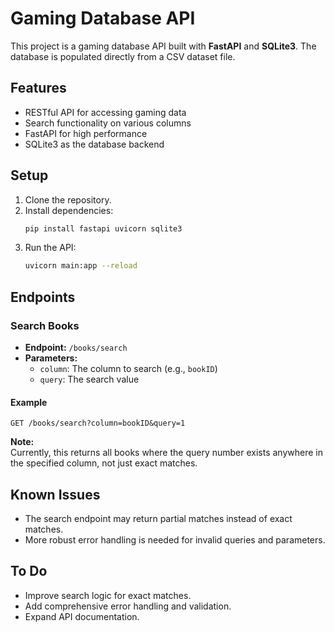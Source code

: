# Gaming Database API

This project is a gaming database API built with **FastAPI** and **SQLite3**. The database is populated directly from a CSV dataset file.

## Features

- RESTful API for accessing gaming data
- Search functionality on various columns
- FastAPI for high performance
- SQLite3 as the database backend

## Setup

1. Clone the repository.
2. Install dependencies:
    ```bash
    pip install fastapi uvicorn sqlite3
    ```
3. Run the API:
    ```bash
    uvicorn main:app --reload
    ```

## Endpoints

### Search Books

- **Endpoint:** `/books/search`
- **Parameters:**
  - `column`: The column to search (e.g., `bookID`)
  - `query`: The search value

#### Example

```
GET /books/search?column=bookID&query=1
```

**Note:**  
Currently, this returns all books where the query number exists anywhere in the specified column, not just exact matches.

## Known Issues

- The search endpoint may return partial matches instead of exact matches.
- More robust error handling is needed for invalid queries and parameters.

## To Do

- Improve search logic for exact matches.
- Add comprehensive error handling and validation.
- Expand API documentation.